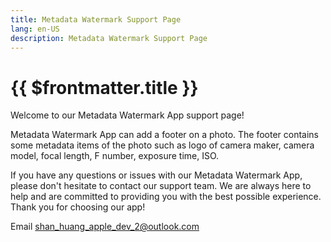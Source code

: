 ```yaml
---
title: Metadata Watermark Support Page
lang: en-US
description: Metadata Watermark Support Page
---
```


# {{ $frontmatter.title }}

Welcome to our Metadata Watermark App support page!

Metadata Watermark App can add a footer on a photo. The footer contains some metadata items of the photo such as logo of camera maker, camera model, focal length, F number, exposure time, ISO.

If you have any questions or issues with our Metadata Watermark App, please don't hesitate to contact our support team. We are always here to help and are committed to providing you with the best possible experience. Thank you for choosing our app!

Email <a href = "mailto: shan_huang_apple_dev_2@outlook.com">shan_huang_apple_dev_2@outlook.com</a>